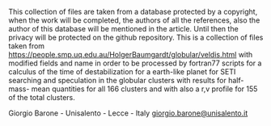 This collection of files are taken from a database protected by a copyright, when the work will be completed, the authors of all the references, also the author of this database will be mentioned in the article. Until then the privacy will be protected on the github repository. This is a collection of files taken from https://people.smp.uq.edu.au/HolgerBaumgardt/globular/veldis.html with modified fields and name in order to be processed by fortran77 scripts for a calculus of the time of destabilization for a earth-like planet for SETI searching and speculation in the globular clusters with results for half-mass- mean quantities for all 166 clusters and with also a r,v profile for 155 of the total clusters.

Giorgio Barone - Unisalento - Lecce - Italy giorgio.barone@unisalento.it
